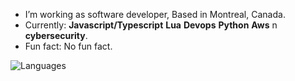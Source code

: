 - I’m working as software developer, Based in Montreal, Canada.
- Currently: **Javascript/Typescript**  **Lua**  **Devops** **Python** **Aws** n **cybersecurity**.
- Fun fact: No fun fact.

![Languages](https://github-readme-stats.vercel.app/api/top-langs/?username=azizgharbi&theme=merko)
